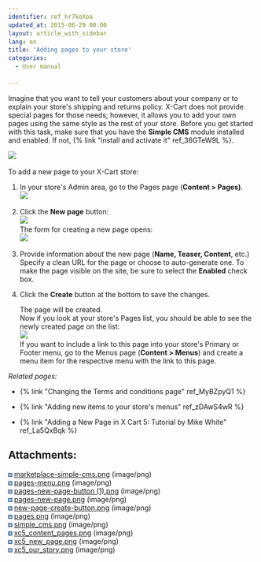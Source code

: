 ```yaml
---
identifier: ref_hr7koXoa
updated_at: 2015-06-29 00:00
layout: article_with_sidebar
lang: en
title: 'Adding pages to your store'
categories:
  - User manual

---
```



Imagine that you want to tell your customers about your company or to explain your store's shipping and returns policy. X-Cart does not provide special pages for those needs; however, it allows you to add your own pages using the same style as the rest of your store. Before you get started with this task, make sure that you have the **Simple CMS** module installed and enabled. If not, {% link "install and activate it" ref_36GTeW9L %}.

![]({{site.baseurl}}/attachments/6389804/7602616.png?effects=drop-shadow)

To add a new page to your X-Cart store:

1.  In your store's Admin area, go to the Pages page (**Content > Pages)**.  
    ![]({{site.baseurl}}/attachments/6389804/8716549.png?effects=drop-shadow)  

2.  Click the **New page** button:  
    ![]({{site.baseurl}}/attachments/6389804/8716550.png?effects=drop-shadow)  
    The form for creating a new page opens:  
    ![]({{site.baseurl}}/attachments/6389804/6586462.png?effects=drop-shadow)
3.  Provide information about the new page (**Name, Teaser, Content**, etc.)  
    Specify a clean URL for the page or choose to auto-generate one. To make the page visible on the site, be sure to select the **Enabled** check box.  

4.  Click the **Create** button at the bottom to save the changes.  

    The page will be created.  
    Now if you look at your store's Pages list, you should be able to see the newly created page on the list:   
    ![]({{site.baseurl}}/attachments/6389804/8716551.png?effects=drop-shadow)  
    If you want to include a link to this page into your store's Primary or Footer menu, go to the Menus page (**Content > Menus**) and create a menu item for the respective menu with the link to this page.

_Related pages:_

*   {% link "Changing the Terms and conditions page" ref_MyBZpyQ1 %}
*   {% link "Adding new items to your store's menus" ref_zDAwS4wR %}  

*   {% link "Adding a New Page in X Cart 5: Tutorial by Mike White" ref_La5QxBqk %}

## Attachments:

![](images/icons/bullet_blue.gif) [marketplace-simple-cms.png]({{site.baseurl}}/attachments/6389804/6586455.png) (image/png)  
![](images/icons/bullet_blue.gif) [pages-menu.png]({{site.baseurl}}/attachments/6389804/6586456.png) (image/png)  
![](images/icons/bullet_blue.gif) [pages-new-page-button (1).png]({{site.baseurl}}/attachments/6389804/6586461.png) (image/png)  
![](images/icons/bullet_blue.gif) [pages-new-page.png]({{site.baseurl}}/attachments/6389804/6586462.png) (image/png)  
![](images/icons/bullet_blue.gif) [new-page-create-button.png]({{site.baseurl}}/attachments/6389804/6586464.png) (image/png)  
![](images/icons/bullet_blue.gif) [pages.png]({{site.baseurl}}/attachments/6389804/6586465.png) (image/png)  
![](images/icons/bullet_blue.gif) [simple_cms.png]({{site.baseurl}}/attachments/6389804/7602616.png) (image/png)  
![](images/icons/bullet_blue.gif) [xc5_content_pages.png]({{site.baseurl}}/attachments/6389804/8716549.png) (image/png)  
![](images/icons/bullet_blue.gif) [xc5_new_page.png]({{site.baseurl}}/attachments/6389804/8716550.png) (image/png)  
![](images/icons/bullet_blue.gif) [xc5_our_story.png]({{site.baseurl}}/attachments/6389804/8716551.png) (image/png)
